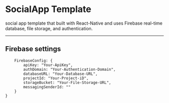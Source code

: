 # SocialApp Template
social app template that built with React-Native and uses Firebase real-time database, file storage, and authentication.
***
## Firebase settings
```export default {
    FirebaseConfig: {
        apiKey: "Your-ApiKey",
        authDomain: "Your-Authentication-Domain",
        databaseURL: "Your-Database-URL",
        projectId: "Your-Project-iD",
        storageBucket: "Your-File-Storage-URL",
        messagingSenderId: ""
    }
}
